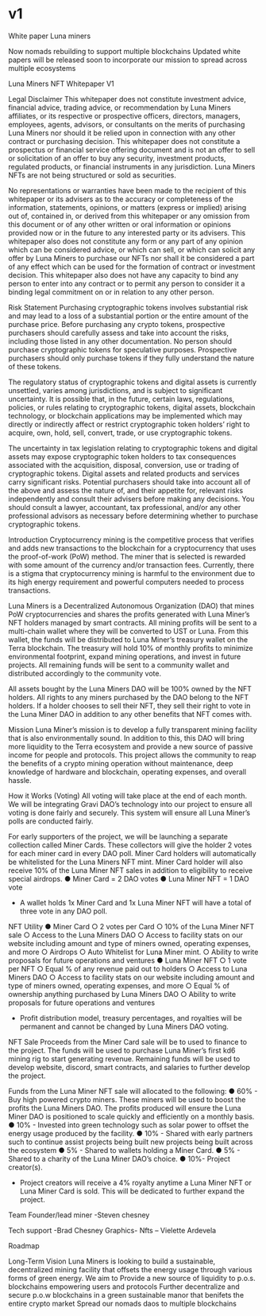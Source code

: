 # v1
White paper Luna miners 

Now nomads rebuilding to support multiple blockchains 
Updated white papers will be released soon to incorporate our mission to spread across multiple ecosystems 



Luna Miners NFT
Whitepaper V1

Legal Disclaimer
This whitepaper does not constitute investment advice, financial advice, trading advice, or recommendation by Luna Miners affiliates, or its respective or prospective officers, directors, managers, employees, agents, advisors, or consultants on the merits of purchasing Luna Miners nor should it be relied upon in connection with any other contract or purchasing decision. This whitepaper does not constitute a prospectus or financial service offering document and is not an offer to sell or solicitation of an offer to buy any security, investment products, regulated products, or financial instruments in any jurisdiction. Luna Miners NFTs are not being structured or sold as securities.

No representations or warranties have been made to the recipient of this whitepaper or its advisers as to the accuracy or completeness of the information, statements, opinions, or matters (express or implied) arising out of, contained in, or derived from this whitepaper or any omission from this document or of any other written or oral information or opinions provided now or in the future to any interested party or its advisers. This whitepaper also does not constitute any form or any part of any opinion which can be considered advice, or which can sell, or which can solicit any offer by Luna Miners to purchase our NFTs nor shall it be considered a part of any effect which can be used for the formation of contract or investment decision. This whitepaper also does not have any capacity to bind any person to enter into any contract or to permit any person to consider it a binding legal commitment on or in relation to any other person.



Risk Statement
Purchasing cryptographic tokens involves substantial risk and may lead to a loss of a substantial portion or the entire amount of the purchase price. Before purchasing any crypto tokens, prospective purchasers should carefully assess and take into account the risks, including those listed in any other documentation. No person should purchase cryptographic tokens for speculative purposes. Prospective purchasers should only purchase tokens if they fully understand the nature of these tokens. 

The regulatory status of cryptographic tokens and digital assets is currently unsettled, varies among jurisdictions, and is subject to significant uncertainty. It is possible that, in the future, certain laws, regulations, policies, or rules relating to cryptographic tokens, digital assets, blockchain technology, or blockchain applications may be implemented which may directly or indirectly affect or restrict cryptographic token holders’ right to acquire, own, hold, sell, convert, trade, or use cryptographic tokens. 

The uncertainty in tax legislation relating to cryptographic tokens and digital assets may expose cryptographic token holders to tax consequences associated with the acquisition, disposal, conversion, use or trading of cryptographic tokens. Digital assets and related products and services carry significant risks. Potential purchasers should take into account all of the above and assess the nature of, and their appetite for, relevant risks independently and consult their advisers before making any decisions. You should consult a lawyer, accountant, tax professional, and/or any other professional advisors as necessary before determining whether to purchase cryptographic tokens.






Introduction
Cryptocurrency mining is the competitive process that verifies and adds new transactions to the blockchain for a cryptocurrency that uses the proof-of-work (PoW) method. The miner that is selected is rewarded with some amount of the currency and/or transaction fees. Currently, there is a stigma that cryptocurrency mining is harmful to the environment due to its high energy requirement and powerful computers needed to process transactions.

Luna Miners is a Decentralized Autonomous Organization (DAO) that mines PoW cryptocurrencies and shares the profits generated with Luna Miner’s NFT holders managed by smart contracts. All mining profits will be sent to a multi-chain wallet where they will be converted to UST or Luna. From this wallet, the funds will be distributed to Luna Miner’s treasury wallet on the Terra blockchain. The treasury will hold 10% of monthly profits to minimize environmental footprint, expand mining operations, and invest in future projects. All remaining funds will be sent to a community wallet and distributed accordingly to the community vote.

All assets bought by the Luna Miners DAO will be 100% owned by the NFT holders. All rights to any miners purchased by the DAO belong to the NFT holders. If a holder chooses to sell their NFT, they sell their right to vote in the Luna Miner DAO in addition to any other benefits that NFT comes with.

Mission
Luna Miner’s mission is to develop a fully transparent mining facility that is also environmentally sound. In addition to this, this DAO will bring more liquidity to the Terra ecosystem and provide a new source of passive income for people and protocols. This project allows the community to reap the benefits of a crypto mining operation without maintenance, deep knowledge of hardware and blockchain, operating expenses, and overall hassle. 

How it Works (Voting)
All voting will take place at the end of each month. We will be integrating Gravi DAO’s technology into our project to ensure all voting is done fairly and securely. This system will ensure all Luna Miner’s polls are conducted fairly.

For early supporters of the project, we will be launching a separate collection called Miner Cards. These collectors will give the holder 2 votes for each miner card in every DAO poll. Miner Card holders will automatically be whitelisted for the Luna Miners NFT mint. Miner Card holder will also receive 10% of the Luna Miner NFT sales in addition to eligibility to receive special airdrops. 
●	Miner Card = 2 DAO votes
●	Luna Miner NFT = 1 DAO vote

* A wallet holds 1x Miner Card and 1x Luna Miner NFT will have a total of three vote in any DAO poll.



NFT Utility
●	Miner Card
○	2 votes per Card
○	10% of the Luna Miner NFT sale
○	Access to the Luna Miners DAO
○	Access to facility stats on our website including amount and type of miners owned, operating expenses, and more
○	Airdrops
○	Auto Whitelist for Luna Miner mint.
○	Ability to write proposals for future operations and ventures
●	Luna Miner NFT
○	1 vote per NFT
○	Equal % of any revenue paid out to holders
○	Access to Luna Miners DAO
○	Access to facility stats on our website including amount and type of miners owned, operating expenses, and more
○	Equal % of ownership anything purchased by Luna Miners DAO
○	Ability to write proposals for future operations and ventures

* Profit distribution model, treasury percentages, and royalties will be permanent and cannot be changed by Luna Miners DAO voting.

NFT Sale
Proceeds from the Miner Card sale will be to used to finance to the project. The funds will be used to purchase Luna Miner’s first kd6 mining rig to start generating revenue. Remaining funds will be used to develop website, discord, smart contracts, and salaries to further develop the project.

Funds from the Luna Miner NFT sale will allocated to the following:
●	60% - Buy high powered crypto miners. These miners will be used to boost the profits the Luna Miners DAO. The profits produced will ensure the Luna Miner DAO is positioned to scale quickly and efficiently on a monthly basis.
●	10% - Invested into green technology such as solar power to offset the energy usage produced by the facility.
●	10% - Shared with early partners such  to continue assist projects being built new projects being built across the ecosystem 
●	5% - Shared to wallets holding a Miner Card.
●	5% - Shared to a charity of the Luna Miner DAO’s choice.
●	10%- Project creator(s).

* Project creators will receive a 4% royalty anytime a Luna Miner NFT or Luna Miner Card is sold. This will be dedicated to further expand the project.

Team 
 Founder/lead miner
-Steven chesney 

Tech support -Brad Chesney
Graphics- 
Nfts – Vielette Ardevela 

Roadmap





Long-Term Vision
Luna Miners is looking to build a sustainable, decentralized mining facility that offsets the energy usage through various forms of green energy. We aim to 
Provide a new source of liquidity to p.o.s. blockchains empowering users and protocols 
Further decentralize and secure p.o.w blockchains in a green sustainable manor that benifets the entire crypto market
Spread our nomads daos to multiple blockchains 

